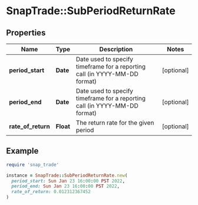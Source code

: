 # SnapTrade::SubPeriodReturnRate

## Properties

| Name | Type | Description | Notes |
| ---- | ---- | ----------- | ----- |
| **period_start** | **Date** | Date used to specify timeframe for a reporting call (in YYYY-MM-DD format) | [optional] |
| **period_end** | **Date** | Date used to specify timeframe for a reporting call (in YYYY-MM-DD format) | [optional] |
| **rate_of_return** | **Float** | The return rate for the given period | [optional] |

## Example

```ruby
require 'snap_trade'

instance = SnapTrade::SubPeriodReturnRate.new(
  period_start: Sun Jan 23 16:00:00 PST 2022,
  period_end: Sun Jan 23 16:00:00 PST 2022,
  rate_of_return: 0.012312367452
)
```

